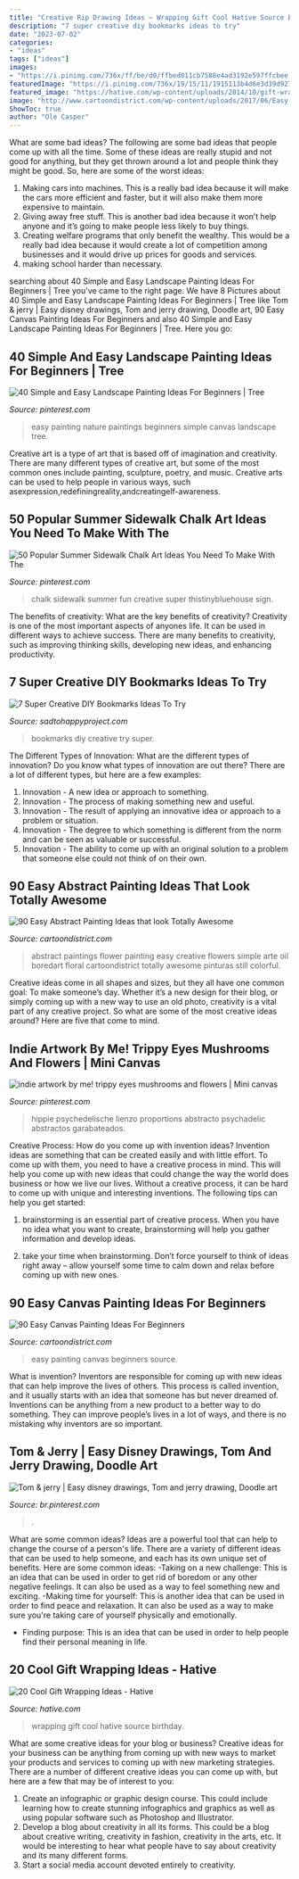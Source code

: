```yaml
---
title: "Creative Rip Drawing Ideas ~ Wrapping Gift Cool Hative Source Birthday"
description: "7 super creative diy bookmarks ideas to try"
date: "2023-07-02"
categories:
- "ideas"
tags: ["ideas"]
images:
- "https://i.pinimg.com/736x/ff/be/d0/ffbed011cb7588e4ad3192e597ffcbee.jpg"
featuredImage: "https://i.pinimg.com/736x/19/15/11/1915113b4d6e3d39d927e9c47571f1a0.jpg"
featured_image: "https://hative.com/wp-content/uploads/2014/10/gift-wrapping-ideas/4-cool-gift-wrapping-ideas.jpg"
image: "http://www.cartoondistrict.com/wp-content/uploads/2017/06/Easy-Canvas-Painting-Ideas-For-Beginners42.jpg"
ShowToc: true
author: "Ole Casper"
---
```



What are some bad ideas?
The following are some bad ideas that people come up with all the time. Some of these ideas are really stupid and not good for anything, but they get thrown around a lot and people think they might be good. So, here are some of the worst ideas:
1) Making cars into machines. This is a really bad idea because it will make the cars more efficient and faster, but it will also make them more expensive to maintain.
2) Giving away free stuff. This is another bad idea because it won’t help anyone and it’s going to make people less likely to buy things.
3) Creating welfare programs that only benefit the wealthy. This would be a really bad idea because it would create a lot of competition among businesses and it would drive up prices for goods and services.
4) making school harder than necessary.

	

		
searching about 40 Simple and Easy Landscape Painting Ideas For Beginners | Tree you've came to the right page. We have 8 Pictures about 40 Simple and Easy Landscape Painting Ideas For Beginners | Tree like Tom &amp; jerry | Easy disney drawings, Tom and jerry drawing, Doodle art, 90 Easy Canvas Painting Ideas For Beginners and also 40 Simple and Easy Landscape Painting Ideas For Beginners | Tree. Here you go:
		
    
## 40 Simple And Easy Landscape Painting Ideas For Beginners | Tree

<img loading=lazy src="https://i.pinimg.com/736x/19/15/11/1915113b4d6e3d39d927e9c47571f1a0.jpg" onerror="this.onerror=null;this.src='https://tse4.mm.bing.net/th?id=OIP.yqTvpr6EPtidMwJ7wA9FGAHaLH&amp;pid=15.1';" alt="40 Simple and Easy Landscape Painting Ideas For Beginners | Tree">

_Source: pinterest.com_

>easy painting nature paintings beginners simple canvas landscape tree. 

	

Creative art is a type of art that is based off of imagination and creativity. There are many different types of creative art, but some of the most common ones include painting, sculpture, poetry, and music. Creative arts can be used to help people in various ways, such asexpression,redefiningreality,andcreatingelf-awareness.

    
## 50 Popular Summer Sidewalk Chalk Art Ideas You Need To Make With The

<img loading=lazy src="https://i.pinimg.com/736x/ff/be/d0/ffbed011cb7588e4ad3192e597ffcbee.jpg" onerror="this.onerror=null;this.src='https://tse4.mm.bing.net/th?id=OIP.L0lBfmeKRYMFI-u8kNlwFQHaO0&amp;pid=15.1';" alt="50 Popular Summer Sidewalk Chalk Art Ideas You Need To Make With The">

_Source: pinterest.com_

>chalk sidewalk summer fun creative super thistinybluehouse sign. 

	

The benefits of creativity: What are the key benefits of creativity?
Creativity is one of the most important aspects of anyones life. It can be used in different ways to achieve success. There are many benefits to creativity, such as improving thinking skills, developing new ideas, and enhancing productivity.

    
## 7 Super Creative DIY Bookmarks Ideas To Try

<img loading=lazy src="https://sadtohappyproject.com/wp-content/uploads/2015/10/Creative-DIY-Bookmarks-Ideas1.jpg" onerror="this.onerror=null;this.src='https://tse2.mm.bing.net/th?id=OIP.19UzCJuKFBJ-jqAYFwvmsgHaSV&amp;pid=15.1';" alt="7 Super Creative DIY Bookmarks Ideas To Try">

_Source: sadtohappyproject.com_

>bookmarks diy creative try super. 

	

The Different Types of Innovation: What are the different types of innovation?
Do you know what types of innovation are out there? There are a lot of different types, but here are a few examples: 
1. Innovation - A new idea or approach to something. 
2. Innovation - The process of making something new and useful. 
3. Innovation - The result of applying an innovative idea or approach to a problem or situation. 
4. Innovation - The degree to which something is different from the norm and can be seen as valuable or successful. 
5. Innovation - The ability to come up with an original solution to a problem that someone else could not think of on their own.

    
## 90 Easy Abstract Painting Ideas That Look Totally Awesome

<img loading=lazy src="http://www.cartoondistrict.com/wp-content/uploads/2017/06/Easy-Abstract-Painting-Ideas00010-1.jpg" onerror="this.onerror=null;this.src='https://tse3.mm.bing.net/th?id=OIP.JPBlx041mI5fJ5mhDoTcWwHaJ5&amp;pid=15.1';" alt="90 Easy Abstract Painting Ideas that look Totally Awesome">

_Source: cartoondistrict.com_

>abstract paintings flower painting easy creative flowers simple arte oil boredart floral cartoondistrict totally awesome pinturas still colorful. 

	

Creative ideas come in all shapes and sizes, but they all have one common goal: To make someone’s day. Whether it’s a new design for their blog, or simply coming up with a new way to use an old photo, creativity is a vital part of any creative project. So what are some of the most creative ideas around? Here are five that come to mind.

    
## Indie Artwork By Me! Trippy Eyes Mushrooms And Flowers | Mini Canvas

<img loading=lazy src="https://i.pinimg.com/736x/f6/b7/85/f6b785d48d5e8d98d3fd622d7c6e40fd.jpg" onerror="this.onerror=null;this.src='https://tse1.mm.bing.net/th?id=OIP.yk8ixJYfkN3nGjy6k-_v9QHaJ3&amp;pid=15.1';" alt="indie artwork by me! trippy eyes mushrooms and flowers | Mini canvas">

_Source: pinterest.com_

>hippie psychedelische lienzo proportions abstracto psychadelic abstractos garabateados. 

	

Creative Process: How do you come up with invention ideas?
Invention ideas are something that can be created easily and with little effort. To come up with them, you need to have a creative process in mind. This will help you come up with new ideas that could change the way the world does business or how we live our lives. Without a creative process, it can be hard to come up with unique and interesting inventions. The following tips can help you get started:
1. brainstorming is an essential part of creative process. When you have no idea what you want to create, brainstorming will help you gather information and develop ideas.

2. take your time when brainstorming. Don’t force yourself to think of ideas right away – allow yourself some time to calm down and relax before coming up with new ones.


    
## 90 Easy Canvas Painting Ideas For Beginners

<img loading=lazy src="http://www.cartoondistrict.com/wp-content/uploads/2017/06/Easy-Canvas-Painting-Ideas-For-Beginners42.jpg" onerror="this.onerror=null;this.src='https://tse2.mm.bing.net/th?id=OIP.sllct5qKzPG6vZmUg4bYoAHaJ4&amp;pid=15.1';" alt="90 Easy Canvas Painting Ideas For Beginners">

_Source: cartoondistrict.com_

>easy painting canvas beginners source. 

	

What is invention?
Inventors are responsible for coming up with new ideas that can help improve the lives of others. This process is called invention, and it usually starts with an idea that someone has but never dreamed of. Inventions can be anything from a new product to a better way to do something. They can improve people’s lives in a lot of ways, and there is no mistaking why inventors are so important.

    
## Tom &amp; Jerry | Easy Disney Drawings, Tom And Jerry Drawing, Doodle Art

<img loading=lazy src="https://i.pinimg.com/736x/59/20/04/592004e25d9b3b4edbd4ccbf273aa0b1.jpg" onerror="this.onerror=null;this.src='https://tse4.mm.bing.net/th?id=OIP.nSj0SFjos5bRT8tuxTwvdQHaNK&amp;pid=15.1';" alt="Tom &amp; jerry | Easy disney drawings, Tom and jerry drawing, Doodle art">

_Source: br.pinterest.com_

>. 

	

What are some common ideas?
Ideas are a powerful tool that can help to change the course of a person's life. There are a variety of different ideas that can be used to help someone, and each has its own unique set of benefits. Here are some common ideas: 
-Taking on a new challenge: This is an idea that can be used in order to get rid of boredom or any other negative feelings. It can also be used as a way to feel something new and exciting. 
-Making time for yourself: This is another idea that can be used in order to find peace and relaxation. It can also be used as a way to make sure you're taking care of yourself physically and emotionally. 
- Finding purpose: This is an idea that can be used in order to help people find their personal meaning in life.

    
## 20 Cool Gift Wrapping Ideas - Hative

<img loading=lazy src="https://hative.com/wp-content/uploads/2014/10/gift-wrapping-ideas/4-cool-gift-wrapping-ideas.jpg" onerror="this.onerror=null;this.src='https://tse4.mm.bing.net/th?id=OIP.DM290G5GGwFg2ZJmXLjxnAHaLH&amp;pid=15.1';" alt="20 Cool Gift Wrapping Ideas - Hative">

_Source: hative.com_

>wrapping gift cool hative source birthday. 

	

What are some creative ideas for your blog or business?
Creative ideas for your business can be anything from coming up with new ways to market your products and services to coming up with new marketing strategies. There are a number of different creative ideas you can come up with, but here are a few that may be of interest to you: 
1) Create an infographic or graphic design course. This could include learning how to create stunning infographics and graphics as well as using popular software such as Photoshop and Illustrator. 
2) Develop a blog about creativity in all its forms. This could be a blog about creative writing, creativity in fashion, creativity in the arts, etc. It would be interesting to hear what people have to say about creativity and its many different forms. 
3) Start a social media account devoted entirely to creativity.

